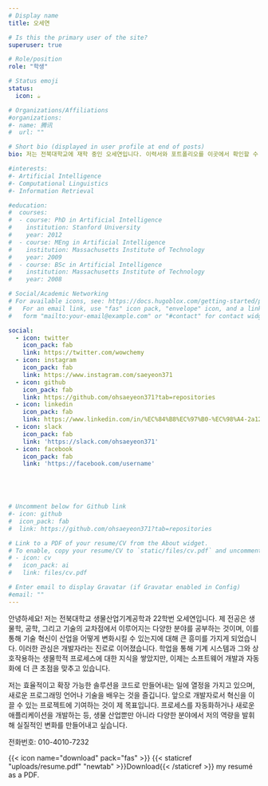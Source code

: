 ```yaml
---
# Display name
title: 오세연

# Is this the primary user of the site?
superuser: true

# Role/position
role: "학생"

# Status emoji
status:
  icon: ☕️

# Organizations/Affiliations
#organizations:
#- name: 腾讯
#  url: ""

# Short bio (displayed in user profile at end of posts)
bio: 저는 전북대학교에 재학 중인 오세연입니다. 이력서와 포트폴리오를 이곳에서 확인할 수 있습니다.

#interests:
#- Artificial Intelligence
#- Computational Linguistics
#- Information Retrieval

#education:
#  courses:
#  - course: PhD in Artificial Intelligence
#    institution: Stanford University
#    year: 2012
#  - course: MEng in Artificial Intelligence
#    institution: Massachusetts Institute of Technology
#    year: 2009
#  - course: BSc in Artificial Intelligence
#    institution: Massachusetts Institute of Technology
#    year: 2008

# Social/Academic Networking
# For available icons, see: https://docs.hugoblox.com/getting-started/page-builder/#icons
#   For an email link, use "fas" icon pack, "envelope" icon, and a link in the
#   form "mailto:your-email@example.com" or "#contact" for contact widget.

social:
  - icon: twitter
    icon_pack: fab
    link: https://twitter.com/wowchemy
  - icon: instagram
    icon_pack: fab
    link: https://www.instagram.com/saeyeon371
  - icon: github
    icon_pack: fab
    link: https://github.com/ohsaeyeon371?tab=repositories
  - icon: linkedin
    icon_pack: fab
    link: https://www.linkedin.com/in/%EC%84%B8%EC%97%B0-%EC%98%A4-2a124a331/
  - icon: slack
    icon_pack: fab
    link: 'https://slack.com/ohsaeyeon371'
  - icon: facebook
    icon_pack: fab
    link: 'https://facebook.com/username'

    



# Uncomment below for Github link
#- icon: github
#  icon_pack: fab
#  link: https://github.com/ohsaeyeon371?tab=repositories

# Link to a PDF of your resume/CV from the About widget.
# To enable, copy your resume/CV to `static/files/cv.pdf` and uncomment the lines below.
# - icon: cv
#   icon_pack: ai
#   link: files/cv.pdf

# Enter email to display Gravatar (if Gravatar enabled in Config)
#email: ""
---
```


안녕하세요! 저는 전북대학교 생물산업기계공학과 22학번 오세연입니다. 제 전공은 생물학, 공학, 그리고 기술의 교차점에서 이루어지는 다양한 분야를 공부하는 것이며, 이를 통해 기술 혁신이 산업을 어떻게 변화시킬 수 있는지에 대해 큰 흥미를 가지게 되었습니다. 이러한 관심은 개발자라는 진로로 이어졌습니다. 학업을 통해 기계 시스템과 그와 상호작용하는 생물학적 프로세스에 대한 지식을 쌓았지만, 이제는 소프트웨어 개발과 자동화에 더 큰 초점을 맞추고 있습니다.

저는 효율적이고 확장 가능한 솔루션을 코드로 만들어내는 일에 열정을 가지고 있으며, 새로운 프로그래밍 언어나 기술을 배우는 것을 즐깁니다. 앞으로 개발자로서 혁신을 이끌 수 있는 프로젝트에 기여하는 것이 제 목표입니다. 프로세스를 자동화하거나 새로운 애플리케이션을 개발하는 등, 생물 산업뿐만 아니라 다양한 분야에서 저의 역량을 발휘해 실질적인 변화를 만들어내고 싶습니다.

전화번호: 010-4010-7232

{{< icon name="download" pack="fas" >}} {{< staticref "uploads/resume.pdf" "newtab" >}}Download{{< /staticref >}} my resumé as a PDF.